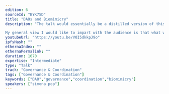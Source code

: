 ```yaml
---
edition: 6
sourceId: "BYK7SD"
title: "DAOs and Biomimicry"
description: "The talk would essentially be a distilled version of this piece I wrote around biomimicry and DAOs/coordination/governance https://pop.mirror.xyz/NbNlmtjw3hTzVHiCU9dBjcgFDxpD91UY8DOtl5Ht_x0

My general view I would like to impart with the audience is that what we collectively work towards should be rooted in balance, non extremist behaviour and mindfulness - with concrete examples of the work I have already done in practice across Gitcoin DAO, ENS and soon Element."
youtubeUrl: "https://youtu.be/V0I5dkkpJ9o"
ipfsHash: ""
ethernaIndex: ""
ethernaPermalink: ""
duration: 1670
expertise: "Intermediate"
type: "Talk"
track: "Governance & Coordination"
tags: ["Governance & Coordination"]
keywords: ["DAO","governance","coordination","biomimicry"]
speakers: ["simona pop"]
---
```


